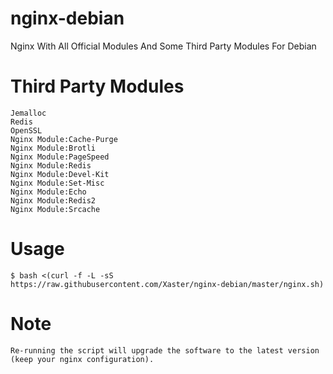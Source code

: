 # nginx-debian
Nginx With All Official Modules And Some Third Party Modules For Debian

# Third Party Modules
```
Jemalloc
Redis
OpenSSL
Nginx Module:Cache-Purge
Nginx Module:Brotli
Nginx Module:PageSpeed
Nginx Module:Redis
Nginx Module:Devel-Kit
Nginx Module:Set-Misc
Nginx Module:Echo
Nginx Module:Redis2
Nginx Module:Srcache
```

# Usage
```
$ bash <(curl -f -L -sS https://raw.githubusercontent.com/Xaster/nginx-debian/master/nginx.sh)
```

# Note
```
Re-running the script will upgrade the software to the latest version (keep your nginx configuration).
```
